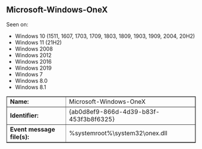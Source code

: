 ## Microsoft-Windows-OneX

Seen on:
* Windows 10 (1511, 1607, 1703, 1709, 1803, 1809, 1903, 1909, 2004, 20H2)
* Windows 11 (21H2)
* Windows 2008
* Windows 2012
* Windows 2016
* Windows 2019
* Windows 7
* Windows 8.0
* Windows 8.1

<table border="1" class="docutils">
  <tbody>
    <tr>
      <td><b>Name:</b></td>
      <td>Microsoft-Windows-OneX</td>
    </tr>
    <tr>
      <td><b>Identifier:</b></td>
      <td>{ab0d8ef9-866d-4d39-b83f-453f3b8f6325}</td>
    </tr>
    <tr>
      <td><b>Event message file(s):</b></td>
      <td>%systemroot%\system32\onex.dll</td>
    </tr>
  </tbody>
</table>

&nbsp;

